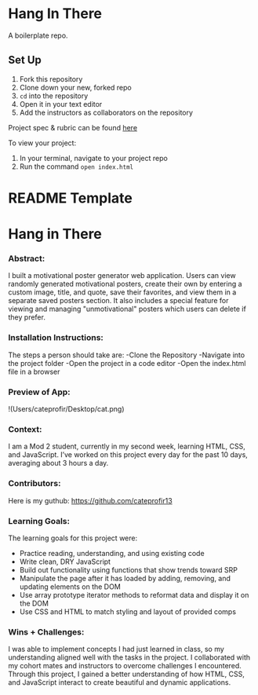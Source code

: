 # Hang In There

A boilerplate repo. 

## Set Up

1. Fork this repository
2. Clone down your new, forked repo
3. `cd` into the repository
4. Open it in your text editor
5. Add the instructors as collaborators on the repository

Project spec & rubric can be found [here](https://curriculum.turing.edu/module2/projects/hang_in_there/)

To view your project:

1. In your terminal, navigate to your project repo
2. Run the command `open index.html`
  

# README Template  

# Hang in There  

### Abstract:
[//]: <> (Briefly describe what you built and its features. What problem is the app solving? How does this application solve that problem?)
I built a motivational poster generator web application. Users can view randomly generated motivational posters, create their own by entering a custom image, title, and quote, save their favorites, and view them in a separate saved posters section. It also includes a special feature for viewing and managing "unmotivational" posters which users can delete if they prefer.

### Installation Instructions:
[//]: <> (What steps does a person have to take to get your app cloned down and running?)
The steps a person should take are:
-Clone the Repository
-Navigate into the project folder
-Open the project in a code editor
-Open the index.html file in a browser

### Preview of App:
[//]: <> (Provide ONE gif or screenshot of your application - choose the "coolest" piece of functionality to show off. gifs preferred!)
!(Users/cateprofir/Desktop/cat.png)
### Context:
[//]: <> (Give some context for the project here. How long did you have to work on it? How far into the Turing program are you?)
I am a Mod 2 student, currently in my second week, learning HTML, CSS, and JavaScript. I’ve worked on this project every day for the past 10 days, averaging about 3 hours a day.
### Contributors:
[//]: <> (Who worked on this application? Link to your GitHub. Consider also providing LinkedIn link)
Here is my guthub: https://github.com/cateprofir13
### Learning Goals:
[//]: <> (What were the learning goals of this project? What tech did you work with?)
The learning goals for this project were: 
- Practice reading, understanding, and using existing code
- Write clean, DRY JavaScript
- Build out functionality using functions that show trends toward SRP
- Manipulate the page after it has loaded by adding, removing, and updating elements on the DOM
- Use array prototype iterator methods to reformat data and display it on the DOM
- Use CSS and HTML to match styling and layout of provided comps
### Wins + Challenges:
[//]: <> (What are 2-3 wins you have from this project? What were some challenges you faced - and how did you get over them?)
I was able to implement concepts I had just learned in class, so my understanding aligned well with the tasks in the project. I collaborated with my cohort mates and instructors to overcome challenges I encountered. Through this project, I gained a better understanding of how HTML, CSS, and JavaScript interact to create beautiful and dynamic applications.

